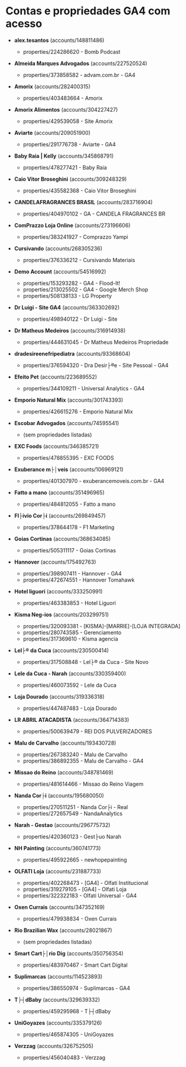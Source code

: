 ﻿# Contas e propriedades GA4 com acesso

- **alex.tesantos** (accounts/148811486)
  - properties/224286620 - Bomb Podcast

- **Almeida Marques Advogados** (accounts/227520524)
  - properties/373858582 - advam.com.br - GA4

- **Amorix** (accounts/282400315)
  - properties/403483664 - Amorix

- **Amorix Alimentos** (accounts/304227427)
  - properties/429539058 - Site Amorix

- **Aviarte** (accounts/209051900)
  - properties/291776738 - Aviarte - GA4

- **Baby Raia | Kelly** (accounts/345868791)
  - properties/478277421 - Baby Raia

- **Caio Vitor Broseghini** (accounts/309248329)
  - properties/435582368 - Caio Vitor Broseghini

- **CANDELAFRAGRANCES BRASIL** (accounts/283716904)
  - properties/404970102 - GA - CANDELA FRAGRANCES BR

- **ComPrazzo Loja Online** (accounts/273196606)
  - properties/383241927 - Comprazzo Yampi

- **Cursivando** (accounts/268305236)
  - properties/376336212 - Cursivando Materiais

- **Demo Account** (accounts/54516992)
  - properties/153293282 - GA4 - Flood-It!
  - properties/213025502 - GA4 - Google Merch Shop
  - properties/508138133 - LG Property

- **Dr Luigi - Site GA4** (accounts/363302692)
  - properties/498940122 - Dr Luigi - Site

- **Dr Matheus Medeiros** (accounts/316914938)
  - properties/444631045 - Dr Matheus Medeiros Propriedade

- **dradesireenefripediatra** (accounts/93368604)
  - properties/376594320 - Dra Desir├®e - Site Pessoal - GA4

- **Efeito Pet** (accounts/223689552)
  - properties/344109211 - Universal Analytics - GA4

- **Emporio Natural Mix** (accounts/301743393)
  - properties/426615276 - Emporio Natural Mix

- **Escobar Advogados** (accounts/74595541)
  - (sem propriedades listadas)

- **EXC Foods** (accounts/346385721)
  - properties/478855395 - EXC FOODS

- **Exuberance m├│veis** (accounts/106969121)
  - properties/401307970 - exuberancemoveis.com.br - GA4

- **Fatto a mano** (accounts/351496965)
  - properties/484812055 - Fatto a mano

- **Fl├ivio Cor├i** (accounts/269849457)
  - properties/378644178 - F1 Marketing

- **Goias Cortinas** (accounts/368634085)
  - properties/505311117 - Goias Cortinas

- **Hannover** (accounts/175492763)
  - properties/398907411 - Hannover - GA4
  - properties/472674551 - Hannover Tomahawk

- **Hotel liguori** (accounts/333250991)
  - properties/463383853 - Hotel Liguori

- **Kisma Neg-ios** (accounts/203299751)
  - properties/320093381 - [KISMA]-[MARRIE]-[LOJA INTEGRADA]
  - properties/280743585 - Gerenciamento
  - properties/317369610 - Kisma agencia

- **Lel├® da Cuca** (accounts/230500414)
  - properties/317508848 - Lel├® da Cuca - Site Novo

- **Lele da Cuca - Narah** (accounts/330359400)
  - properties/460073592 - Lele da Cuca

- **Loja Dourado** (accounts/319336318)
  - properties/447487483 - Loja Dourado

- **LR ABRIL ATACADISTA** (accounts/364714383)
  - properties/500639479 - REI DOS PULVERIZADORES

- **Malu de Carvalho** (accounts/193430728)
  - properties/267383240 - Malu de Carvalho
  - properties/386892355 - Malu de Carvalho - GA4

- **Missao do Reino** (accounts/348781469)
  - properties/481614466 - Missao do Reino Viagem

- **Nanda Cor├i** (accounts/195680050)
  - properties/270511251 - Nanda Cor├i - Real
  - properties/272657549 - NandaAnalytics

- **Narah - Gestao** (accounts/296775732)
  - properties/420360123 - Gest├uo Narah

- **NH Painting** (accounts/360741773)
  - properties/495922665 - newhopepainting

- **OLFATI Loja** (accounts/231887733)
  - properties/402268473 - [GA4] - Olfati Institucional
  - properties/319279105 - [GA4] - Olfati Loja
  - properties/322322183 - Olfati Universal - GA4

- **Oxen Currais** (accounts/347352169)
  - properties/479938834 - Oxen Currais

- **Rio Brazilian Wax** (accounts/28021867)
  - (sem propriedades listadas)

- **Smart Cart├│rio Dig** (accounts/350756354)
  - properties/483970467 - Smart Cart Digital

- **Suplimarcas** (accounts/114523893)
  - properties/386550974 - Suplimarcas - GA4

- **T├┤dBaby** (accounts/329639332)
  - properties/459295968 - T├┤dBaby

- **UniGoyazes** (accounts/335379126)
  - properties/465874305 - UniGoyazes

- **Verzzag** (accounts/326752505)
  - properties/456040483 - Verzzag


